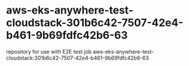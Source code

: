 # aws-eks-anywhere-test-cloudstack-301b6c42-7507-42e4-b461-9b69fdfc42b6-63
repository for use with E2E test job aws-eks-anywhere-test-cloudstack:301b6c42-7507-42e4-b461-9b69fdfc42b6-63
